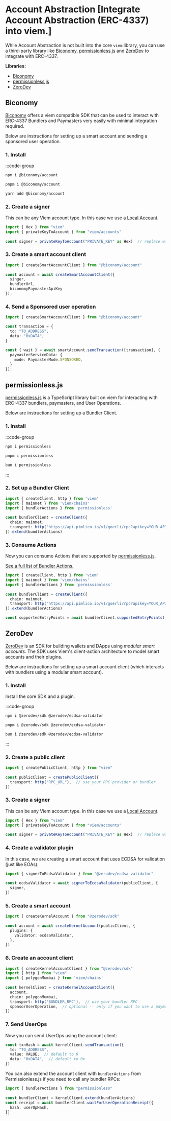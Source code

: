 # Account Abstraction [Integrate Account Abstraction (ERC-4337) into viem.]

While Account Abstraction is not built into the core `viem` library, you can use a third-party library like [Biconomy](https://docs.biconomy.io/), [permissionless.js](https://docs.pimlico.io/permissionless/reference) and [ZeroDev](https://docs.zerodev.app/) to integrate with ERC-4337.

**Libraries:**

- [Biconomy](#biconomy)
- [permissionless.js](#permissionless-js)
- [ZeroDev](#zerodev)

## Biconomy

[Biconomy](https://docs.biconomy.io/) offers a viem compatible SDK that can be used to interact with ERC-4337 Bundlers and Paymasters very easily with minimal integration required.

Below are instructions for setting up a smart account and sending a sponsored user operation.

### 1. Install

:::code-group

```bash [npm]
npm i @biconomy/account
```

```bash [pnpm]
pnpm i @biconomy/account
```

```bash [bun]
yarn add @biconomy/account
```

### 2. Create a signer

This can be any Viem account type. In this case we use a [Local Account](/docs/accounts/local).

```ts
import { Hex } from "viem"
import { privateKeyToAccount } from "viem/accounts"
 
const signer = privateKeyToAccount("PRIVATE_KEY" as Hex)  // replace with actual private key
```

### 3. Create a smart account client

```ts
import { createSmartAccountClient } from "@biconomy/account"
 
const account = await createSmartAccountClient({
  singer,
  bundlerUrl,
  biconomyPaymasterApiKey
});
```

### 4. Send a Sponsored user operation

```ts
import { createSmartAccountClient } from "@biconomy/account"

const transaction = {
  to: "TO_ADDRESS",
  data: "0xDATA",  
}
 
const { wait } = await smartAccount.sendTransaction([transaction], {
  paymasterServiceData: {
    mode: PaymasterMode.SPONSORED,
  }
});
```

## permissionless.js

[permissionless.js](https://docs.pimlico.io/permissionless/reference) is a TypeScript library built on viem for interacting with ERC-4337 bundlers, paymasters, and User Operations.

Below are instructions for setting up a Bundler Client.

### 1. Install

:::code-group

```bash [npm]
npm i permissionless
```

```bash [pnpm]
pnpm i permissionless
```

```bash [bun]
bun i permissionless
```

:::

### 2. Set up a Bundler Client

```ts
import { createClient, http } from 'viem'
import { mainnet } from 'viem/chains'
import { bundlerActions } from 'permissionless'
 
const bundlerClient = createClient({ 
  chain: mainnet,
  transport: http("https://api.pimlico.io/v1/goerli/rpc?apikey=YOUR_API_KEY_HERE")
}).extend(bundlerActions)
```

### 3. Consume Actions

Now you can consume Actions that are supported by [permissionless.js](https://docs.pimlico.io/permissionless/reference/bundler-actions/supportedEntryPoints).

[See a full list of Bundler Actions.](https://docs.pimlico.io/permissionless/reference/bundler-actions/sendUserOperation)

```ts
import { createClient, http } from 'viem'
import { mainnet } from 'viem/chains'
import { bundlerActions } from 'permissionless'
 
const bundlerClient = createClient({ 
  chain: mainnet,
  transport: http("https://api.pimlico.io/v1/goerli/rpc?apikey=YOUR_API_KEY_HERE")
}).extend(bundlerActions)

const supportedEntryPoints = await bundlerClient.supportedEntryPoints() // [!code focus]
```

## ZeroDev

[ZeroDev](https://docs.zerodev.app/) is an SDK for building wallets and DApps using *modular smart accounts*.  The SDK uses Viem's client-action architecture to model smart accounts and their plugins.

Below are instructions for setting up a smart account client (which interacts with bundlers using a modular smart account).

### 1. Install

Install the core SDK and a plugin.

:::code-group

```bash [npm]
npm i @zerodev/sdk @zerodev/ecdsa-validator
```

```bash [pnpm]
pnpm i @zerodev/sdk @zerodev/ecdsa-validator
```

```bash [bun]
bun i @zerodev/sdk @zerodev/ecdsa-validator
```

:::

### 2. Create a public client

```ts
import { createPublicClient, http } from "viem"
 
const publicClient = createPublicClient({
  transport: http("RPC_URL"),  // use your RPC provider or bundler
})
```

### 3. Create a signer

This can be any Viem account type.  In this case we use a [Local Account](/docs/accounts/local).

```ts
import { Hex } from "viem"
import { privateKeyToAccount } from "viem/accounts"
 
const signer = privateKeyToAccount("PRIVATE_KEY" as Hex)  // replace with actual private key
```

### 4. Create a validator plugin

In this case, we are creating a smart account that uses ECDSA for validation (just like EOAs).

```ts
import { signerToEcdsaValidator } from "@zerodev/ecdsa-validator"
 
const ecdsaValidator = await signerToEcdsaValidator(publicClient, {
  signer,
})
```

### 5. Create a smart account

```ts
import { createKernelAccount } from "@zerodev/sdk"
 
const account = await createKernelAccount(publicClient, {
  plugins: {
    validator: ecdsaValidator,
  },
})
```

### 6. Create an account client

```ts
import { createKernelAccountClient } from "@zerodev/sdk"
import { http } from "viem"
import { polygonMumbai } from 'viem/chains'
 
const kernelClient = createKernelAccountClient({
  account,
  chain: polygonMumbai,
  transport: http('BUNDLER_RPC'),  // use your bundler RPC
  sponsorUserOperation,  // optional -- only if you want to use a paymaster
})
```

### 7. Send UserOps

Now you can send UserOps using the account client:

```ts
const txnHash = await kernelClient.sendTransaction({
  to: "TO_ADDRESS",
  value: VALUE,  // default to 0
  data: "0xDATA",  // default to 0x
})
```

You can also extend the account client with `bundlerActions` from Permissionless.js if you need to call any bundler RPCs:

```ts
import { bundlerActions } from "permissionless"
 
const bundlerClient = kernelClient.extend(bundlerActions)
const receipt = await bundlerClient.waitForUserOperationReceipt({
  hash: userOpHash,
})
``